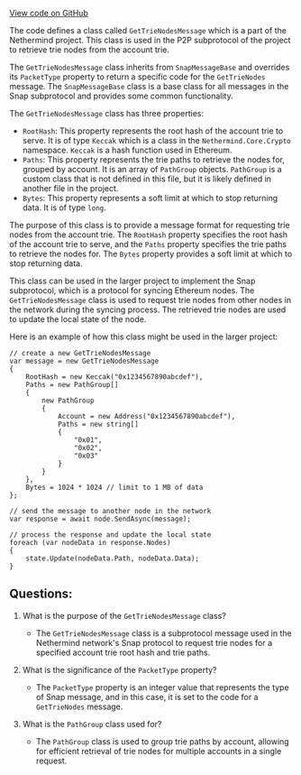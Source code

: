 [View code on GitHub](https://github.com/NethermindEth/nethermind/src/Nethermind/Nethermind.Network/P2P/Subprotocols/Snap/Messages/GetTrieNodesMessage.cs)

The code defines a class called `GetTrieNodesMessage` which is a part of the Nethermind project. This class is used in the P2P subprotocol of the project to retrieve trie nodes from the account trie. 

The `GetTrieNodesMessage` class inherits from `SnapMessageBase` and overrides its `PacketType` property to return a specific code for the `GetTrieNodes` message. The `SnapMessageBase` class is a base class for all messages in the Snap subprotocol and provides some common functionality.

The `GetTrieNodesMessage` class has three properties:
- `RootHash`: This property represents the root hash of the account trie to serve. It is of type `Keccak` which is a class in the `Nethermind.Core.Crypto` namespace. `Keccak` is a hash function used in Ethereum.
- `Paths`: This property represents the trie paths to retrieve the nodes for, grouped by account. It is an array of `PathGroup` objects. `PathGroup` is a custom class that is not defined in this file, but it is likely defined in another file in the project.
- `Bytes`: This property represents a soft limit at which to stop returning data. It is of type `long`.

The purpose of this class is to provide a message format for requesting trie nodes from the account trie. The `RootHash` property specifies the root hash of the account trie to serve, and the `Paths` property specifies the trie paths to retrieve the nodes for. The `Bytes` property provides a soft limit at which to stop returning data. 

This class can be used in the larger project to implement the Snap subprotocol, which is a protocol for syncing Ethereum nodes. The `GetTrieNodesMessage` class is used to request trie nodes from other nodes in the network during the syncing process. The retrieved trie nodes are used to update the local state of the node. 

Here is an example of how this class might be used in the larger project:

```
// create a new GetTrieNodesMessage
var message = new GetTrieNodesMessage
{
    RootHash = new Keccak("0x1234567890abcdef"),
    Paths = new PathGroup[]
    {
        new PathGroup
        {
            Account = new Address("0x1234567890abcdef"),
            Paths = new string[]
            {
                "0x01",
                "0x02",
                "0x03"
            }
        }
    },
    Bytes = 1024 * 1024 // limit to 1 MB of data
};

// send the message to another node in the network
var response = await node.SendAsync(message);

// process the response and update the local state
foreach (var nodeData in response.Nodes)
{
    state.Update(nodeData.Path, nodeData.Data);
}
```
## Questions: 
 1. What is the purpose of the `GetTrieNodesMessage` class?
    - The `GetTrieNodesMessage` class is a subprotocol message used in the Nethermind network's Snap protocol to request trie nodes for a specified account trie root hash and trie paths.

2. What is the significance of the `PacketType` property?
    - The `PacketType` property is an integer value that represents the type of Snap message, and in this case, it is set to the code for a `GetTrieNodes` message.

3. What is the `PathGroup` class used for?
    - The `PathGroup` class is used to group trie paths by account, allowing for efficient retrieval of trie nodes for multiple accounts in a single request.